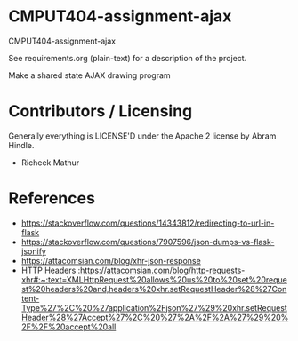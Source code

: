 CMPUT404-assignment-ajax
==============================

CMPUT404-assignment-ajax

See requirements.org (plain-text) for a description of the project.

Make a shared state AJAX drawing program

Contributors / Licensing
========================

Generally everything is LICENSE'D under the Apache 2 license by Abram Hindle.
* Richeek Mathur

References
==========
* https://stackoverflow.com/questions/14343812/redirecting-to-url-in-flask
* https://stackoverflow.com/questions/7907596/json-dumps-vs-flask-jsonify
* https://attacomsian.com/blog/xhr-json-response
* HTTP Headers :https://attacomsian.com/blog/http-requests-xhr#:~:text=XMLHttpRequest%20allows%20us%20to%20set%20request%20headers%20and,headers%20xhr.setRequestHeader%28%27Content-Type%27%2C%20%27application%2Fjson%27%29%20xhr.setRequestHeader%28%27Accept%27%2C%20%27%2A%2F%2A%27%29%20%2F%2F%20accept%20all


